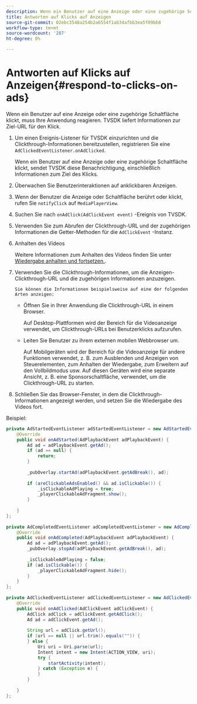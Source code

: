 ```yaml
---
description: Wenn ein Benutzer auf eine Anzeige oder eine zugehörige Schaltfläche klickt, muss Ihre Anwendung reagieren. TVSDK liefert Informationen zur Ziel-URL für den Klick.
title: Antworten auf Klicks auf Anzeigen
source-git-commit: 02ebc3548a254b2a6554f1ab34afbb3ea5f09bb8
workflow-type: tm+mt
source-wordcount: '287'
ht-degree: 0%

---
```


# Antworten auf Klicks auf Anzeigen{#respond-to-clicks-on-ads}

Wenn ein Benutzer auf eine Anzeige oder eine zugehörige Schaltfläche klickt, muss Ihre Anwendung reagieren. TVSDK liefert Informationen zur Ziel-URL für den Klick.

1. Um einen Ereignis-Listener für TVSDK einzurichten und die Clickthrough-Informationen bereitzustellen, registrieren Sie eine `AdClickedEventListener.onAdClicked`.

   Wenn ein Benutzer auf eine Anzeige oder eine zugehörige Schaltfläche klickt, sendet TVSDK diese Benachrichtigung, einschließlich Informationen zum Ziel des Klicks.
1. Überwachen Sie Benutzerinteraktionen auf anklickbaren Anzeigen.
1. Wenn der Benutzer die Anzeige oder Schaltfläche berührt oder klickt, rufen Sie `notifyClick` auf `MediaPlayerView`.
1. Suchen Sie nach `onAdClick(AdClickEvent event)` -Ereignis von TVSDK.
1. Verwenden Sie zum Abrufen der Clickthrough-URL und der zugehörigen Informationen die Getter-Methoden für die `AdClickEvent` -Instanz.
1. Anhalten des Videos

   Weitere Informationen zum Anhalten des Videos finden Sie unter [Wiedergabe anhalten und fortsetzen.](../../ad-insertion/clickable-ads/android-1.4-pausing-resuming-playback.md).
1. Verwenden Sie die Clickthrough-Informationen, um die Anzeigen-Clickthrough-URL und die zugehörigen Informationen anzuzeigen.

       Sie können die Informationen beispielsweise auf eine der folgenden Arten anzeigen:
   
   * Öffnen Sie in Ihrer Anwendung die Clickthrough-URL in einem Browser.

     Auf Desktop-Plattformen wird der Bereich für die Videoanzeige verwendet, um Clickthrough-URLs bei Benutzerklicks aufzurufen.
   * Leiten Sie Benutzer zu ihrem externen mobilen Webbrowser um.

     Auf Mobilgeräten wird der Bereich für die Videoanzeige für andere Funktionen verwendet, z. B. zum Ausblenden und Anzeigen von Steuerelementen, zum Anhalten der Wiedergabe, zum Erweitern auf den Vollbildmodus usw. Auf diesen Geräten wird eine separate Ansicht, z. B. eine Sponsorschaltfläche, verwendet, um die Clickthrough-URL zu starten.

1. Schließen Sie das Browser-Fenster, in dem die Clickthrough-Informationen angezeigt werden, und setzen Sie die Wiedergabe des Videos fort.

<!--<a id="example_2D93228E510D438C8AB5559897817A47"></a>-->

Beispiel:

```java
private AdStartedEventListener adStartedEventListener = new AdStartedEventListener() { 
    @Override 
    public void onAdStarted(AdPlaybackEvent adPlaybackEvent) { 
        Ad ad = adPlaybackEvent.getAd(); 
        if (ad == null) { 
            return; 
        } 
 
        _pubOverlay.startAd(adPlaybackEvent.getAdBreak(), ad); 
 
        if (areClickableAdsEnabled() && ad.isClickable()) { 
            _isClickableAdPlaying = true; 
            _playerClickableAdFragment.show(); 
        } 
 
    } 
}; 
 
private AdCompletedEventListener adCompletedEventListener = new AdCompletedEventListener() { 
    @Override 
    public void onAdCompleted(AdPlaybackEvent adPlaybackEvent) { 
        Ad ad = adPlaybackEvent.getAd(); 
        _pubOverlay.stopAd(adPlaybackEvent.getAdBreak(), ad); 
 
        _isClickableAdPlaying = false; 
        if (ad.isClickable()) { 
            _playerClickableAdFragment.hide(); 
        } 
    } 
}; 
 
private AdClickedEventListener adClickedEventListener = new AdClickedEventListener() { 
    @Override 
    public void onAdClicked(AdClickEvent adClickEvent) { 
        AdClick adClick = adClickEvent.getAdClick(); 
        Ad ad = adClickEvent.getAd(); 
 
        String url = adClick.getUrl(); 
        if (url == null || url.trim().equals("")) { 
        } else { 
            Uri uri = Uri.parse(url); 
            Intent intent = new Intent(ACTION_VIEW, uri); 
            try { 
                startActivity(intent); 
            } catch (Exception e) { 
            } 
        } 
 
    } 
}; 
```
